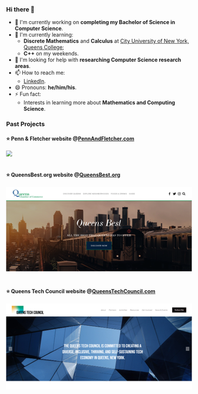 ### Hi there 👋
- 🔭 I'm currently working on **completing my Bachelor of Science in Computer Science**.
- 🌱 I'm currently learning:
  - **Discrete Mathematics** and **Calculus** at [City University of New York, Queens College](https://www.cs.qc.cuny.edu/index.html);
  - **C++** on my weekends.
- 🤔 I'm looking for help with **researching Computer Science research areas**.
- 📫 How to reach me:
  - [LinkedIn](https://www.linkedin.com/in/tonychuaco/).
- 😄 Pronouns: **he/him/his**.
- ⚡ Fun fact:
  - Interests in learning more about **Mathematics and Computing Science**.

### Past Projects
#### :star: Penn & Fletcher website @[PennAndFletcher.com](https://www.pennandfletcher.com/)
<a href="https://www.pennandfletcher.com/" target="_blank" rel="noopener noreferrer"><kbd><img src="pennandfletcher-desktop.png"></kbd></a><br>
<br>

#### :star: QueensBest.org website @[QueensBest.org](https://www.queensbest.org/)
<a href="https://www.queensbest.org/" target="_blank" rel="noopener noreferrer"><kbd><img src="queensbest-desktop.png"></kbd></a><br>
<br>

#### :star: Queens Tech Council website @[QueensTechCouncil.com](https://www.queenstechcouncil.com/)
<a href="https://www.queenstechcouncil.com/" target="_blank" rel="noopener noreferrer"><kbd><img src="queenstechcouncil-desktop.png"></kbd></a><br>
<br>

<!--
**tonychuaco/tonychuaco** is a ✨ _special_ ✨ repository because its `README.md` (this file) appears on your GitHub profile.

Here are some ideas to get you started:

- 👯 I’m looking to collaborate on ...
- 💬 Ask me about ...
-->
